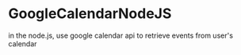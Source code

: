 # GoogleCalendarNodeJS
in the node.js, use google calendar api to retrieve events from user's calendar
